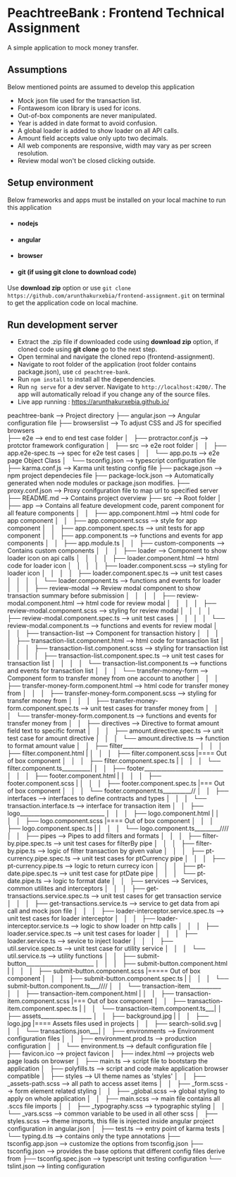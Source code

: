 # PeachtreeBank : Frontend Technical Assignment

A simple application to mock money transfer.

## Assumptions
Below mentioned points are assumed to develop this application

- Mock json file used for the transaction list.
- Fontawesom icon library is used for icons.
- Out-of-box components are never manipulated.
- Year is added in date format to avoid confusion.
- A global loader is added to show loader on all API calls.
- Amount field accepts value only upto two decimals.
- All web components are responsive, width may vary as per screen resolution.
- Review modal won't be closed clicking outside.

## Setup environment
Below frameworks and apps must be installed on your local machine to run this application

- #### nodejs
- #### angular
- #### browser
- #### git (if using git clone to download code)

Use **download zip** option or use `git clone https://github.com/arunthakurxebia/frontend-assignment.git` on terminal to get the application code on local machine. 

## Run development server

- Extract the .zip file if downloaded code using **download zip** option, if cloned code using **git clone** go to the next step.
- Open terminal and navigate the cloned repo (frontend-assignment).
- Navigate to root folder of the application (root folder contains package.json), use `cd peachtree-bank`.
- Run `npm install` to install all the dependencies.
- Run `ng serve` for a dev server. Navigate to `http://localhost:4200/`. The app will automatically reload if you change any of the source files.
- Live app running : https://arunthakurxebia.github.io/

peachtree-bank --> Project directory
    ├── angular.json --> Angular configuration file 
    ├── browserslist --> To adjust CSS and JS for specified browsers  
    ├── e2e --> end to end test case folder
    │   ├── protractor.conf.js --> protctor framework configuration
    │   ├── src --> e2e root folder
    │   │   ├── app.e2e-spec.ts --> spec for e2e test cases
    │   │   └── app.po.ts --> e2e page Object Class 
    │   └── tsconfig.json --> typescript configuration file
    ├── karma.conf.js --> Karma unit testing config file
    ├── package.json --> npm project dependecies file
    ├── package-lock.json --> Automatically generated when node modules or package.json modifies.
    ├── proxy.conf.json --> Proxy conifguration file to map url to specified server
    ├── README.md --> Contains project overview
    ├── src --> Root folder
    │   ├── app --> Contains all feature development code, parent component for all feature components
    │   │   ├── app.component.html --> html code for app component
    │   │   ├── app.component.scss --> style for app component 
    │   │   ├── app.component.spec.ts --> unit tests for app component
    │   │   ├── app.component.ts --> functions and events for app components
    │   │   ├── app.module.ts
    │   │   ├── custom-components --> Contains custom components
    │   │   │   ├── loader --> Component to show loader icon on api calls
    │   │   │   │   ├── loader.component.html --> html code for loader icon
    │   │   │   │   ├── loader.component.scss --> styling for loader icon
    │   │   │   │   ├── loader.component.spec.ts --> unit test cases
    │   │   │   │   └── loader.component.ts --> functions and events for loader
    │   │   │   ├── review-modal --> Review modal component to show transaction summary before submission
    │   │   │   │   ├── review-modal.component.html --> html code for review modal 
    │   │   │   │   ├── review-modal.component.scss --> styling for review modal
    │   │   │   │   ├── review-modal.component.spec.ts --> unit test cases
    │   │   │   │   └── review-modal.component.ts --> functions and events for review modal
    │   │   │   ├── transaction-list --> Component for transaction history
    │   │   │   │   ├── transaction-list.component.html --> html code for transaction list
    │   │   │   │   ├── transaction-list.component.scss --> styling for transaction list
    │   │   │   │   ├── transaction-list.component.spec.ts --> unit test cases for transaction list
    │   │   │   │   └── transaction-list.component.ts --> functions and events for transaction list
    │   │   │   └── transfer-money-form --> Component form to transfer money from one account to another
    │   │   │       ├── transfer-money-form.component.html --> html code for transfer money from
    │   │   │       ├── transfer-money-form.component.scss --> styling for transfer money from
    │   │   │       ├── transfer-money-form.component.spec.ts --> unit test cases for transfer money from
    │   │   │       └── transfer-money-form.component.ts --> functions and events for transfer money from
    │   │   ├── directives --> Directive to format amount field text to specific format
    │   │   │   ├── amount.directive.spec.ts --> unit test case for amount directive
    │   │   │   └── amount.directive.ts --> function to format amount value
    │   │   ├── filter___________________________
    │   │   │   ├── filter.component.html        |
    │   │   │   ├── filter.component.scss        |==== Out of box component
    │   │   │   ├── filter.component.spec.ts     |
    │   │   │   └── filter.component.ts__________|
    │   │   ├── footer____________________________
    │   │   │   ├── footer.component.html         |
    │   │   │   ├── footer.component.scss         |
    │   │   │   ├── footer.component.spec.ts      |=== Out of box component
    │   │   │   └── footer.component.ts__________//
    │   │   ├── interfaces --> interfaces to define contracts and types
    │   │   │   └── transaction.interface.ts --> interface for transaction item
    │   │   ├── logo______________________________
    │   │   │   ├── logo.component.html          |
    │   │   │   ├── logo.component.scss          |==== Out of box component
    │   │   │   ├── logo.component.spec.ts       |
    │   │   │   └── logo.component.ts_________////
    │   │   ├── pipes --> Pipes to add filters and formats
    │   │   │   ├── filter-by.pipe.spec.ts --> unit test cases for filterBy pipe
    │   │   │   ├── filter-by.pipe.ts --> logic of filter transaction by given value
    │   │   │   ├── pt-currency.pipe.spec.ts --> unit test cases for ptCurrency pipe
    │   │   │   ├── pt-currency.pipe.ts --> logic to return currecy icon
    │   │   │   ├── pt-date.pipe.spec.ts --> unit test case for ptDate pipe
    │   │   │   └── pt-date.pipe.ts --> logic to format date
    │   │   ├── services --> Services, common utilites and interceptors
    │   │   │   ├── get-transactions.service.spec.ts --> unit test cases for get transaction service
    │   │   │   ├── get-transactions.service.ts --> service to get data from api call and mock json file
    │   │   │   ├── loader-interceptor.service.spec.ts --> unit test cases for loader interceptor
    │   │   │   ├── loader-interceptor.service.ts --> logic to show loader on http calls
    │   │   │   ├── loader.service.spec.ts --> unit test cases for loader
    │   │   │   ├── loader.service.ts --> sevice to inject loader
    │   │   │   ├── util.service.spec.ts --> unit test case for utility service
    │   │   │   └── util.service.ts --> utility functions
    │   │   ├── submit-button________________________
    │   │   │   ├── submit-button.component.html    |
    │   │   │   ├── submit-button.component.scss    |===== Out of box component
    │   │   │   ├── submit-button.component.spec.ts |
    │   │   │   └── submit-button.component.ts___////
    │   │   └── transaction-item___________
    │   │       ├── transaction-item.component.html     |
    │   │       ├── transaction-item.component.scss     |=== Out of box component
    │   │       ├── transaction-item.component.spec.ts  |
    │   │       └── transaction-item.component.ts___|
    │   ├── assets__________________
    │   │   ├── background.jpg      |
    │   │   ├── logo.jpg            |==== Assets files used in projects
    │   │   ├── search-solid.svg    |
    │   │   └── transactions.json___|
    │   ├── environments --> Environment configuration files
    │   │   ├── environment.prod.ts --> production configuration
    │   │   └── environment.ts --> default configuration file
    │   ├── favicon.ico --> project favicon
    │   ├── index.html --> projects web page loads on browser
    │   ├── main.ts --> script file to bootstarp the application
    │   ├── polyfills.ts --> script and code make application browser compatible
    │   ├── styles --> UI theme names as 'styles'
    │   │   ├── _assets-path.scss --> all path to access asset items
    │   │   ├── _form.scss --> form element related styling
    │   │   ├── _global.scss --> global styling to apply on whole application
    │   │   ├── main.scss --> main file contains all .sccs file imports
    │   │   ├── _typography.scss --> typographic styling
    │   │   └── _vars.scss --> common variable to be used in all other scss
    │   ├── styles.scss --> theme imports, this file is injected inside angular project configuration in angular.json
    │   ├── test.ts --> entry point of karma tests
    │   └── typing.d.ts --> contains only the type annotations
    ├── tsconfig.app.json --> customize the options from tsconfig.json
    ├── tsconfig.json --> provides the base options that different config files derive from
    ├── tsconfig.spec.json --> typescript unit testing configuration
    └── tslint.json --> linting configuration

